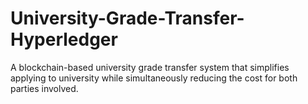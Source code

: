 # University-Grade-Transfer-Hyperledger
A blockchain-based university grade transfer system that simplifies applying to university while simultaneously reducing the cost for both parties involved.
